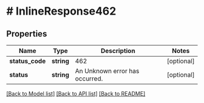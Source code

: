 # # InlineResponse462

## Properties

Name | Type | Description | Notes
------------ | ------------- | ------------- | -------------
**status_code** | **string** | 462 | [optional]
**status** | **string** | An Unknown error has occurred. | [optional]

[[Back to Model list]](../../README.md#models) [[Back to API list]](../../README.md#endpoints) [[Back to README]](../../README.md)
